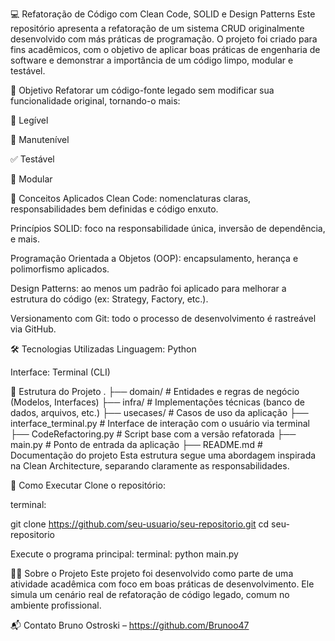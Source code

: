 💻 Refatoração de Código com Clean Code, SOLID e Design Patterns
Este repositório apresenta a refatoração de um sistema CRUD originalmente desenvolvido com más práticas de programação. O projeto foi criado para fins acadêmicos, com o objetivo de aplicar boas práticas de engenharia de software e demonstrar a importância de um código limpo, modular e testável.

🎯 Objetivo
Refatorar um código-fonte legado sem modificar sua funcionalidade original, tornando-o mais:

📖 Legível

🔧 Manutenível

✅ Testável

🧩 Modular

🧠 Conceitos Aplicados
Clean Code: nomenclaturas claras, responsabilidades bem definidas e código enxuto.

Princípios SOLID: foco na responsabilidade única, inversão de dependência, e mais.

Programação Orientada a Objetos (OOP): encapsulamento, herança e polimorfismo aplicados.

Design Patterns: ao menos um padrão foi aplicado para melhorar a estrutura do código (ex: Strategy, Factory, etc.).

Versionamento com Git: todo o processo de desenvolvimento é rastreável via GitHub.

🛠️ Tecnologias Utilizadas
Linguagem: Python


Interface: Terminal (CLI)

📁 Estrutura do Projeto
.
├── domain/               # Entidades e regras de negócio (Modelos, Interfaces)
├── infra/                # Implementações técnicas (banco de dados, arquivos, etc.)
├── usecases/             # Casos de uso da aplicação
├── interface_terminal.py # Interface de interação com o usuário via terminal
├── CodeRefactoring.py    # Script base com a versão refatorada
├── main.py               # Ponto de entrada da aplicação
├── README.md             # Documentação do projeto
Esta estrutura segue uma abordagem inspirada na Clean Architecture, separando claramente as responsabilidades.

🚀 Como Executar
Clone o repositório:

terminal:

git clone https://github.com/seu-usuario/seu-repositorio.git
cd seu-repositorio

Execute o programa principal:
terminal:
python main.py


👨‍🎓 Sobre o Projeto
Este projeto foi desenvolvido como parte de uma atividade acadêmica com foco em boas práticas de desenvolvimento. Ele simula um cenário real de refatoração de código legado, comum no ambiente profissional.

📬 Contato
Bruno Ostroski – https://github.com/Brunoo47

